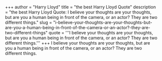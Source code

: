 +++
author = "Harry Lloyd"
title = "the best Harry Lloyd Quote"
description = "the best Harry Lloyd Quote: I believe your thoughts are your thoughts, but are you a human being in front of the camera, or an actor? They are two different things."
slug = "i-believe-your-thoughts-are-your-thoughts-but-are-you-a-human-being-in-front-of-the-camera-or-an-actor?-they-are-two-different-things"
quote = '''I believe your thoughts are your thoughts, but are you a human being in front of the camera, or an actor? They are two different things.'''
+++
I believe your thoughts are your thoughts, but are you a human being in front of the camera, or an actor? They are two different things.

